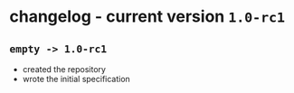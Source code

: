 # changelog - current version `1.0-rc1`
## `empty -> 1.0-rc1`
- created the repository
- wrote the initial specification